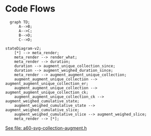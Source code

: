 # Code Flows

```mermaid
  graph TD;
      A-->B;
      A-->C;
      B-->D;
      C-->D;
```

```mermaid
stateDiagram-v2;
    [*] --> meta_render;
    meta_render --> render_what;
    meta_render --> duration;
    duration --> augment_unique_collection_since;
    duration --> augment_weighed_duration_since;
    meta_render --> augment_augment_unique_collection;
    augment_augment_unique_collection --> augment_augment_unique_collection_er;
    augment_augment_unique_collection --> augment_augment_unique_collection_ck;
    augment_augment_unique_collection_ck --> augment_weighed_cumulative_state;
    augment_weighed_cumulative_state --> augment_weighed_cumulative_slice;
    augment_weighed_cumulative_slice --> augment_weighed_slice;
    meta_render --> [*];
```

[See file: a60-svg-collection-augment.h](https://bdekoz.github.io/alpha60-docs/html.doxygen.20230329/a60-svg-collection-augment_8h.html)
